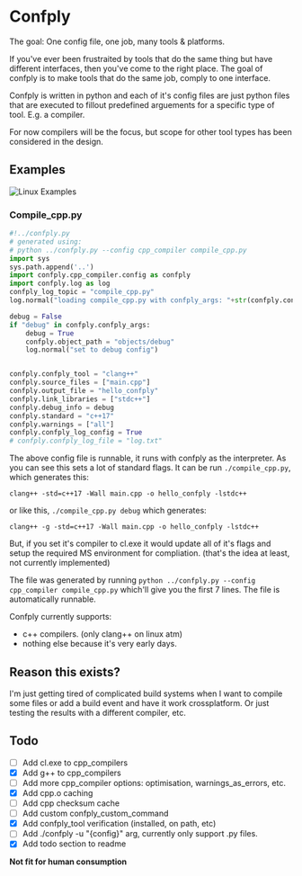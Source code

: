# Confply #

The goal: One config file, one job, many tools & platforms.

If you've ever been frustraited by tools that do the same thing but have different interfaces, then you've come to the right place. The goal of confply is to make tools that do the same job, comply to one interface.

Confply is written in python and each of it's config files are just python files that are executed to fillout predefined arguements for a specific type of tool. E.g. a compiler.

For now compilers will be the focus, but scope for other tool types has been considered in the design.

## Examples
![Linux Examples](https://github.com/graehu/confply/workflows/Linux%20Examples/badge.svg)
### Compile_cpp.py

``` python
#!../confply.py
# generated using:
# python ../confply.py --config cpp_compiler compile_cpp.py
import sys
sys.path.append('..')
import confply.cpp_compiler.config as confply
import confply.log as log
confply_log_topic = "compile_cpp.py"
log.normal("loading compile_cpp.py with confply_args: "+str(confply.confply_args))

debug = False
if "debug" in confply.confply_args:
    debug = True
    confply.object_path = "objects/debug"
    log.normal("set to debug config")


confply.confply_tool = "clang++"
confply.source_files = ["main.cpp"]
confply.output_file = "hello_confply"
confply.link_libraries = ["stdc++"]
confply.debug_info = debug
confply.standard = "c++17"
confply.warnings = ["all"]
confply.confply_log_config = True
# confply.confply_log_file = "log.txt"

```

The above config file is runnable, it runs with confply as the interpreter. As you can see this sets a lot of standard flags. It can be run `./compile_cpp.py`, which generates this:

`clang++ -std=c++17 -Wall main.cpp -o hello_confply -lstdc++`

or like this, `./compile_cpp.py debug` which generates:

`clang++ -g -std=c++17 -Wall main.cpp -o hello_confply -lstdc++`

But, if you set it's compiler to cl.exe it would update all of it's flags and setup the required MS environment for compliation. (that's the idea at least, not currently implemented)

The file was generated by running `python ../confply.py --config cpp_compiler compile_cpp.py` which'll give you the first 7 lines. The file is automatically runnable.

Confply currently supports:

* c++ compilers. (only clang++ on linux atm)
* nothing else because it's very early days.

## Reason this exists?  ##

I'm just getting tired of complicated build systems when I want to compile some files or add a build event and have it work crossplatform. Or just testing the results with a different compiler, etc.

## Todo  ##

- [ ] Add cl.exe to cpp_compilers
- [x] Add g++ to cpp_compilers
- [ ] Add more cpp_compiler options: optimisation, warnings_as_errors, etc.
- [x] Add cpp.o caching
- [ ] Add cpp checksum cache
- [ ] Add custom confply_custom_command
- [x] Add confply_tool verification (installed, on path, etc)
- [ ] Add ./confply -u "{config}" arg, currently only support .py files.
- [x] Add todo section to readme

**Not fit for human consumption**
